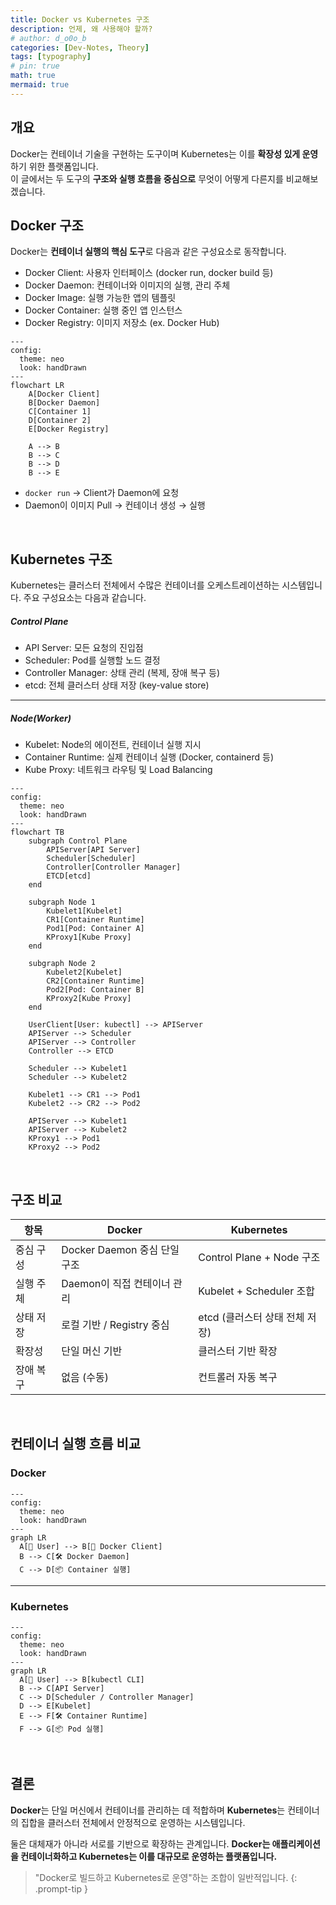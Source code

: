 ```yaml
---
title: Docker vs Kubernetes 구조
description: 언제, 왜 사용해야 할까?
# author: d_o0o_b
categories: [Dev-Notes, Theory]
tags: [typography]
# pin: true
math: true
mermaid: true
---
```


## 개요


Docker는 컨테이너 기술을 구현하는 도구이며 Kubernetes는 이를 **확장성 있게 운영**하기 위한 플랫폼입니다.  
이 글에서는 두 도구의 **구조와 실행 흐름을 중심으로** 무엇이 어떻게 다른지를 비교해보겠습니다.
<br/>

## Docker 구조
Docker는 **컨테이너 실행의 핵심 도구**로 다음과 같은 구성요소로 동작합니다.

- Docker Client: 사용자 인터페이스 (docker run, docker build 등)
- Docker Daemon: 컨테이너와 이미지의 실행, 관리 주체
- Docker Image: 실행 가능한 앱의 템플릿
- Docker Container: 실행 중인 앱 인스턴스
- Docker Registry: 이미지 저장소 (ex. Docker Hub)

```mermaid
---
config:
  theme: neo
  look: handDrawn
---
flowchart LR
    A[Docker Client]
    B[Docker Daemon]
    C[Container 1]
    D[Container 2]
    E[Docker Registry]

    A --> B
    B --> C
    B --> D
    B --> E

```

- `docker run` → Client가 Daemon에 요청
- Daemon이 이미지 Pull → 컨테이너 생성 → 실행


<br/>


## Kubernetes 구조
Kubernetes는 클러스터 전체에서 수많은 컨테이너를 오케스트레이션하는 시스템입니다. 주요 구성요소는 다음과 같습니다.

##### Control Plane
- API Server: 모든 요청의 진입점
- Scheduler: Pod를 실행할 노드 결정
- Controller Manager: 상태 관리 (복제, 장애 복구 등)
- etcd: 전체 클러스터 상태 저장 (key-value store)

---

##### Node(Worker)
- Kubelet: Node의 에이전트, 컨테이너 실행 지시
- Container Runtime: 실제 컨테이너 실행 (Docker, containerd 등)
- Kube Proxy: 네트워크 라우팅 및 Load Balancing

```mermaid
---
config:
  theme: neo
  look: handDrawn
---
flowchart TB
    subgraph Control Plane
        APIServer[API Server]
        Scheduler[Scheduler]
        Controller[Controller Manager]
        ETCD[etcd]
    end

    subgraph Node 1
        Kubelet1[Kubelet]
        CR1[Container Runtime]
        Pod1[Pod: Container A]
        KProxy1[Kube Proxy]
    end

    subgraph Node 2
        Kubelet2[Kubelet]
        CR2[Container Runtime]
        Pod2[Pod: Container B]
        KProxy2[Kube Proxy]
    end

    UserClient[User: kubectl] --> APIServer
    APIServer --> Scheduler
    APIServer --> Controller
    Controller --> ETCD

    Scheduler --> Kubelet1
    Scheduler --> Kubelet2

    Kubelet1 --> CR1 --> Pod1
    Kubelet2 --> CR2 --> Pod2

    APIServer --> Kubelet1
    APIServer --> Kubelet2
    KProxy1 --> Pod1
    KProxy2 --> Pod2

```

<br/>

## 구조 비교

| 항목    | Docker                 | Kubernetes              |
| ----- | ---------------------- | ----------------------- |
| 중심 구성 | Docker Daemon 중심 단일 구조 | Control Plane + Node 구조 |
| 실행 주체 | Daemon이 직접 컨테이너 관리     | Kubelet + Scheduler 조합  |
| 상태 저장 | 로컬 기반 / Registry 중심    | etcd (클러스터 상태 전체 저장)    |
| 확장성   | 단일 머신 기반               | 클러스터 기반 확장              |
| 장애 복구 | 없음 (수동)                | 컨트롤러 자동 복구              |


<br/>

## 컨테이너 실행 흐름 비교

### Docker
```mermaid
---
config:
  theme: neo
  look: handDrawn
---
graph LR
  A[👤 User] --> B[🐋 Docker Client]
  B --> C[🛠️ Docker Daemon]
  C --> D[📦 Container 실행]

```

---

### Kubernetes
```mermaid
---
config:
  theme: neo
  look: handDrawn
---
graph LR
  A[👤 User] --> B[kubectl CLI]
  B --> C[API Server]
  C --> D[Scheduler / Controller Manager]
  D --> E[Kubelet]
  E --> F[🛠️ Container Runtime]
  F --> G[📦 Pod 실행]

```



<br/>


## 결론
**Docker**는 단일 머신에서 컨테이너를 관리하는 데 적합하며 **Kubernetes**는 컨테이너의 집합을 클러스터 전체에서 안정적으로 운영하는 시스템입니다.

둘은 대체재가 아니라 서로를 기반으로 확장하는 관계입니다.
**Docker는 애플리케이션을 컨테이너화하고 Kubernetes는 이를 대규모로 운영하는 플랫폼입니다.**

> "Docker로 빌드하고 Kubernetes로 운영"하는 조합이 일반적입니다.
{: .prompt-tip }
